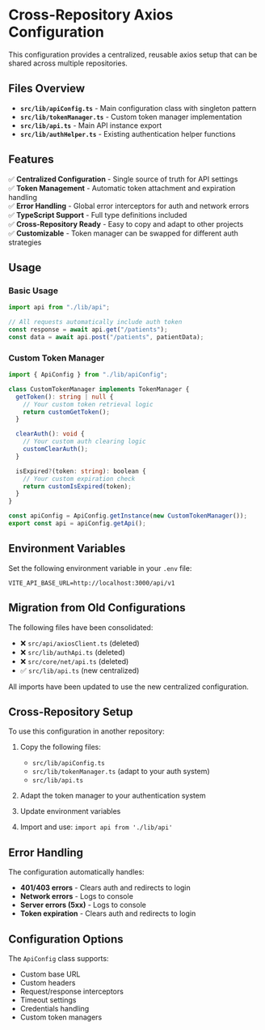 # Cross-Repository Axios Configuration

This configuration provides a centralized, reusable axios setup that can be shared across multiple repositories.

## Files Overview

- **`src/lib/apiConfig.ts`** - Main configuration class with singleton pattern
- **`src/lib/tokenManager.ts`** - Custom token manager implementation
- **`src/lib/api.ts`** - Main API instance export
- **`src/lib/authHelper.ts`** - Existing authentication helper functions

## Features

✅ **Centralized Configuration** - Single source of truth for API settings  
✅ **Token Management** - Automatic token attachment and expiration handling  
✅ **Error Handling** - Global error interceptors for auth and network errors  
✅ **TypeScript Support** - Full type definitions included  
✅ **Cross-Repository Ready** - Easy to copy and adapt to other projects  
✅ **Customizable** - Token manager can be swapped for different auth strategies

## Usage

### Basic Usage

```typescript
import api from "./lib/api";

// All requests automatically include auth token
const response = await api.get("/patients");
const data = await api.post("/patients", patientData);
```

### Custom Token Manager

```typescript
import { ApiConfig } from "./lib/apiConfig";

class CustomTokenManager implements TokenManager {
  getToken(): string | null {
    // Your custom token retrieval logic
    return customGetToken();
  }

  clearAuth(): void {
    // Your custom auth clearing logic
    customClearAuth();
  }

  isExpired?(token: string): boolean {
    // Your custom expiration check
    return customIsExpired(token);
  }
}

const apiConfig = ApiConfig.getInstance(new CustomTokenManager());
export const api = apiConfig.getApi();
```

## Environment Variables

Set the following environment variable in your `.env` file:

```env
VITE_API_BASE_URL=http://localhost:3000/api/v1
```

## Migration from Old Configurations

The following files have been consolidated:

- ❌ `src/api/axiosClient.ts` (deleted)
- ❌ `src/lib/authApi.ts` (deleted)
- ❌ `src/core/net/api.ts` (deleted)
- ✅ `src/lib/api.ts` (new centralized)

All imports have been updated to use the new centralized configuration.

## Cross-Repository Setup

To use this configuration in another repository:

1. Copy the following files:

   - `src/lib/apiConfig.ts`
   - `src/lib/tokenManager.ts` (adapt to your auth system)
   - `src/lib/api.ts`

2. Adapt the token manager to your authentication system
3. Update environment variables
4. Import and use: `import api from './lib/api'`

## Error Handling

The configuration automatically handles:

- **401/403 errors** - Clears auth and redirects to login
- **Network errors** - Logs to console
- **Server errors (5xx)** - Logs to console
- **Token expiration** - Clears auth and redirects to login

## Configuration Options

The `ApiConfig` class supports:

- Custom base URL
- Custom headers
- Request/response interceptors
- Timeout settings
- Credentials handling
- Custom token managers
